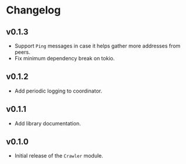 # Changelog

## v0.1.3

* Support `Ping` messages in case it helps gather more addresses from peers.
* Fix minimum dependency break on tokio.

## v0.1.2

* Add periodic logging to coordinator.

## v0.1.1

* Add library documentation.

## v0.1.0

* Initial release of the `Crawler` module.
